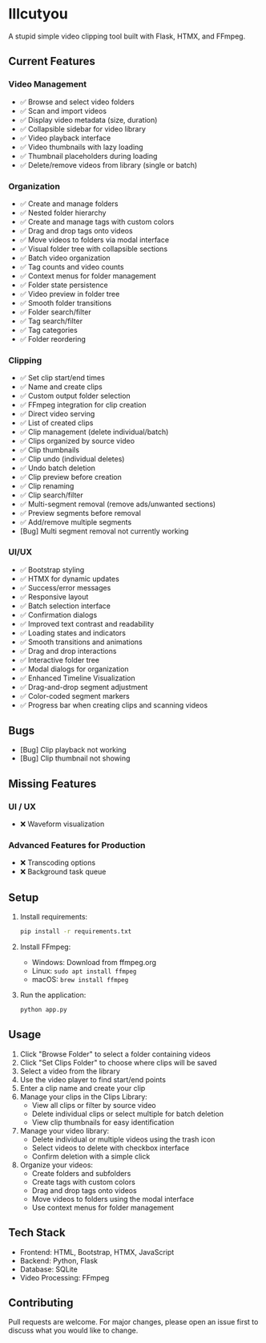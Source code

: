 # Illcutyou

A stupid simple video clipping tool built with Flask, HTMX, and FFmpeg.

## Current Features

### Video Management
- ✅ Browse and select video folders
- ✅ Scan and import videos
- ✅ Display video metadata (size, duration)
- ✅ Collapsible sidebar for video library
- ✅ Video playback interface
- ✅ Video thumbnails with lazy loading
- ✅ Thumbnail placeholders during loading
- ✅ Delete/remove videos from library (single or batch)

### Organization
- ✅ Create and manage folders
- ✅ Nested folder hierarchy
- ✅ Create and manage tags with custom colors
- ✅ Drag and drop tags onto videos
- ✅ Move videos to folders via modal interface
- ✅ Visual folder tree with collapsible sections
- ✅ Batch video organization
- ✅ Tag counts and video counts
- ✅ Context menus for folder management
- ✅ Folder state persistence
- ✅ Video preview in folder tree
- ✅ Smooth folder transitions
- ✅ Folder search/filter
- ✅ Tag search/filter
- ✅ Tag categories
- ✅ Folder reordering


### Clipping
- ✅ Set clip start/end times
- ✅ Name and create clips
- ✅ Custom output folder selection
- ✅ FFmpeg integration for clip creation
- ✅ Direct video serving
- ✅ List of created clips
- ✅ Clip management (delete individual/batch)
- ✅ Clips organized by source video
- ✅ Clip thumbnails
- ✅ Clip undo (individual deletes)
- ✅ Undo batch deletion
- ✅ Clip preview before creation
- ✅ Clip renaming
- ✅ Clip search/filter
- ✅ Multi-segment removal (remove ads/unwanted sections)
- ✅ Preview segments before removal
- ✅ Add/remove multiple segments
- [Bug] Multi segment removal not currently working

### UI/UX
- ✅ Bootstrap styling
- ✅ HTMX for dynamic updates
- ✅ Success/error messages
- ✅ Responsive layout
- ✅ Batch selection interface
- ✅ Confirmation dialogs
- ✅ Improved text contrast and readability
- ✅ Loading states and indicators
- ✅ Smooth transitions and animations
- ✅ Drag and drop interactions
- ✅ Interactive folder tree
- ✅ Modal dialogs for organization
- ✅ Enhanced Timeline Visualization
- ✅ Drag-and-drop segment adjustment
- ✅ Color-coded segment markers
- ✅ Progress bar when creating clips and scanning videos


## Bugs

- [Bug] Clip playback not working
- [Bug] Clip thumbnail not showing

## Missing Features

### UI / UX
- ❌ Waveform visualization

### Advanced Features for Production
- ❌ Transcoding options
- ❌ Background task queue

## Setup

1. Install requirements:
   ```bash
   pip install -r requirements.txt
   ```

2. Install FFmpeg:
   - Windows: Download from ffmpeg.org
   - Linux: `sudo apt install ffmpeg`
   - macOS: `brew install ffmpeg`

3. Run the application:
   ```bash
   python app.py
   ```

## Usage

1. Click "Browse Folder" to select a folder containing videos
2. Click "Set Clips Folder" to choose where clips will be saved
3. Select a video from the library
4. Use the video player to find start/end points
5. Enter a clip name and create your clip
6. Manage your clips in the Clips Library:
   - View all clips or filter by source video
   - Delete individual clips or select multiple for batch deletion
   - View clip thumbnails for easy identification
7. Manage your video library:
   - Delete individual or multiple videos using the trash icon
   - Select videos to delete with checkbox interface
   - Confirm deletion with a simple click
8. Organize your videos:
   - Create folders and subfolders
   - Create tags with custom colors
   - Drag and drop tags onto videos
   - Move videos to folders using the modal interface
   - Use context menus for folder management

## Tech Stack

- Frontend: HTML, Bootstrap, HTMX, JavaScript
- Backend: Python, Flask
- Database: SQLite
- Video Processing: FFmpeg

## Contributing

Pull requests are welcome. For major changes, please open an issue first to discuss what you would like to change.